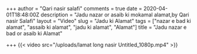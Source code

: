 +++
author = "Qari nasir salafi"
comments = true
date = 2020-04-01T18:48:00Z
description = "Jadu nazar or asaib ki mokamal alamat,by Qari nasir Salafi"
layout = "Video"
slug = "Jadu ki Alamat"
tags = ["nazar e bad ki alamat", "assaib ki alamat", "jadu ki alamat", "Alamat"]
title = "Jadu nazar e bad or asaib ki Alamat"

+++
{{< video src="/uploads/lamat long nasir Untitled_1080p.mp4" >}}